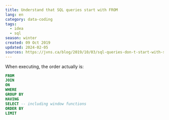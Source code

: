 ```yaml
---
title: Understand that SQL queries start with FROM
lang: en
category: data-coding
tags:
  - idea
  - sql
season: winter
created: 09 Oct 2019
updated: 2024-02-05
sources: https://jvns.ca/blog/2019/10/03/sql-queries-don-t-start-with-select/
---
```


When executing, the order actually is:

```sql
FROM
JOIN
ON
WHERE
GROUP BY
HAVING
SELECT -- including window functions
ORDER BY
LIMIT
```